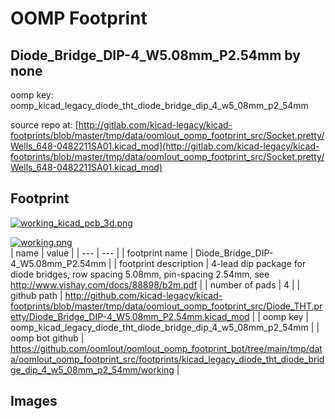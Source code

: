 # OOMP Footprint  
## Diode_Bridge_DIP-4_W5.08mm_P2.54mm  by none  
  
oomp key: oomp_kicad_legacy_diode_tht_diode_bridge_dip_4_w5_08mm_p2_54mm  
  
source repo at: [http://gitlab.com/kicad-legacy/kicad-footprints/blob/master/tmp/data/oomlout_oomp_footprint_src/Socket.pretty/Wells_648-0482211SA01.kicad_mod](http://gitlab.com/kicad-legacy/kicad-footprints/blob/master/tmp/data/oomlout_oomp_footprint_src/Socket.pretty/Wells_648-0482211SA01.kicad_mod)  
## Footprint  
  
[![working_kicad_pcb_3d.png](working_kicad_pcb_3d_600.png)](working_kicad_pcb_3d.png)  
  
[![working.png](working_600.png)](working.png)  
| name | value | 
| --- | --- | 
| footprint name | Diode_Bridge_DIP-4_W5.08mm_P2.54mm | 
| footprint description | 4-lead dip package for diode bridges, row spacing 5.08mm, pin-spacing 2.54mm, see http://www.vishay.com/docs/88898/b2m.pdf | 
| number of pads | 4 | 
| github path | http://github.com/kicad-legacy/kicad-footprints/blob/master/tmp/data/oomlout_oomp_footprint_src/Diode_THT.pretty/Diode_Bridge_DIP-4_W5.08mm_P2.54mm.kicad_mod | 
| oomp key | oomp_kicad_legacy_diode_tht_diode_bridge_dip_4_w5_08mm_p2_54mm | 
| oomp bot github | https://github.com/oomlout/oomlout_oomp_footprint_bot/tree/main/tmp/data/oomlout_oomp_footprint_src/footprints/kicad_legacy_diode_tht_diode_bridge_dip_4_w5_08mm_p2_54mm/working | 
## Images  
